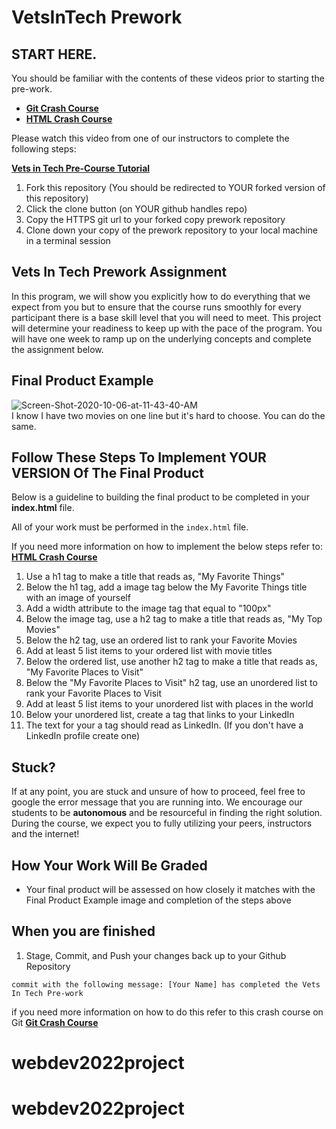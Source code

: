 # VetsInTech Prework

## START HERE.

You should be familiar with the contents of these videos prior to starting the pre-work.

- **[Git Crash Course](https://www.youtube.com/watch?v=SWYqp7iY_Tc&feature=emb_logo)**
- **[HTML Crash Course](https://www.youtube.com/watch?v=UB1O30fR-EE)**

Please watch this video from one of our instructors to complete the following steps:

**[Vets in Tech Pre-Course Tutorial](https://youtu.be/CQi9lYXStk8)**

1. Fork this repository (You should be redirected to YOUR forked version of this repository)
2. Click the clone button (on YOUR github handles repo)
3. Copy the HTTPS git url to your forked copy prework repository
4. Clone down your copy of the prework repository to your local machine in a terminal session

## Vets In Tech Prework Assignment

In this program, we will show you explicitly how to do everything that we expect from you but to ensure that the course runs smoothly for every participant
there is a base skill level that you will need to meet. This project will determine your readiness to keep up with the pace of the program.
You will have one week to ramp up on the underlying concepts and complete the assignment below.

## Final Product Example

<img src="https://i.ibb.co/KG8NJMX/Screen-Shot-2020-10-06-at-11-43-40-AM.png" alt="Screen-Shot-2020-10-06-at-11-43-40-AM" border="0">

<br>
I know I have two movies on one line but it's hard to choose. You can do the same.

## Follow These Steps To Implement YOUR VERSION Of The Final Product

Below is a guideline to building the final product to be completed in your **index.html** file.

All of your work must be performed in the `index.html` file.

If you need more information on how to implement the below steps refer to: **[HTML Crash Course](https://www.youtube.com/watch?v=UB1O30fR-EE)**

1. Use a h1 tag to make a title that reads as, "My Favorite Things"
2. Below the h1 tag, add a image tag below the My Favorite Things title with an image of yourself
3. Add a width attribute to the image tag that equal to "100px"
4. Below the image tag, use a h2 tag to make a title that reads as, "My Top Movies"
5. Below the h2 tag, use an ordered list to rank your Favorite Movies
6. Add at least 5 list items to your ordered list with movie titles
7. Below the ordered list, use another h2 tag to make a title that reads as, "My Favorite Places to Visit"
8. Below the "My Favorite Places to Visit" h2 tag, use an unordered list to rank your Favorite Places to Visit
9. Add at least 5 list items to your unordered list with places in the world
10. Below your unordered list, create a tag that links to your LinkedIn
11. The text for your a tag should read as LinkedIn. (If you don't have a LinkedIn profile create one)

## Stuck?

If at any point, you are stuck and unsure of how to proceed, feel free to google the error message that you are running into. We encourage our students to be **autonomous** and be resourceful in finding the right solution. During the course, we expect you to fully utilizing your peers, instructors and the internet!

## How Your Work Will Be Graded

- Your final product will be assessed on how closely it matches with the Final Product Example image and completion
  of the steps above

## When you are finished

1. Stage, Commit, and Push your changes back up to your Github Repository

```git
commit with the following message: [Your Name] has completed the Vets In Tech Pre-work
```

if you need more information on how to do this refer to this crash course on Git **[Git Crash Course](https://www.youtube.com/watch?v=SWYqp7iY_Tc&feature=emb_logo)**
# webdev2022project
# webdev2022project
